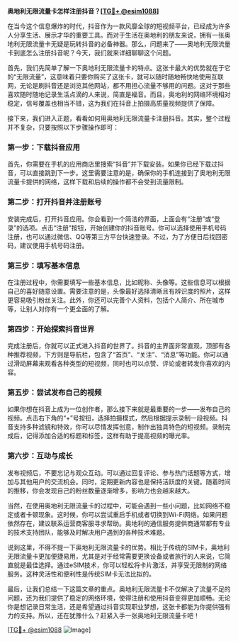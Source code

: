 **奥地利无限流量卡怎样注册抖音？[[TG💪+ @esim1088](https://t.me/s/esim1088)]**

在当今这个信息爆炸的时代，抖音作为一款风靡全球的短视频平台，已经成为许多人分享生活、展示才华的重要工具。而对于生活在奥地利的朋友来说，拥有一张奥地利无限流量卡无疑是玩转抖音的必备神器。那么，问题来了——奥地利无限流量卡到底怎么注册抖音呢？今天，我们就来详细聊聊这个问题。

首先，我们先简单了解一下奥地利无限流量卡的特点。这张卡最大的优势就在于它的“无限流量”，这意味着只要你购买了这张卡，就可以随时随地畅快地使用互联网，无论是刷抖音还是浏览其他网站，都不用担心流量不够用的问题。这对于那些喜欢随时随地记录生活点滴的人来说，简直是福音。而且，奥地利的网络环境相对稳定，信号覆盖也相当不错，这为我们在抖音上拍摄高质量视频提供了保障。

接下来，我们进入正题，看看如何用奥地利无限流量卡注册抖音。其实，整个过程并不复杂，只要按照以下步骤操作即可：

### **第一步：下载抖音应用**
首先，你需要在手机的应用商店里搜索“抖音”并下载安装。如果你已经下载过抖音，可以直接跳到下一步。这里需要注意的是，确保你的手机连接到了奥地利无限流量卡提供的网络，这样下载和后续的操作都不会受到流量限制。

### **第二步：打开抖音并注册账号**
安装完成后，打开抖音应用。你会看到一个简洁的界面，上面会有“注册”或“登录”的选项。点击“注册”按钮，开始创建你的抖音账号。你可以选择使用手机号码注册，也可以通过微信、QQ等第三方平台快速登录。不过，为了方便日后找回密码，建议使用手机号码注册。

### **第三步：填写基本信息**
在注册过程中，你需要填写一些基本信息，比如昵称、头像等。这些信息可以根据自己的喜好随意设置。需要注意的是，头像最好选择清晰且有辨识度的照片，这样更容易吸引粉丝关注。此外，你还可以完善个人资料，包括个人简介、所在城市等，让别人对你有一个更全面的了解。

### **第四步：开始探索抖音世界**
完成注册后，你就可以正式进入抖音的世界了。抖音的主界面非常直观，顶部有各种推荐视频，下方则是导航栏，包含了“首页”、“关注”、“消息”等功能。你可以通过滑动屏幕来观看各种类型的短视频，同时也可以点赞、评论或者转发你喜欢的内容。

### **第五步：尝试发布自己的视频**
如果你想在抖音上成为一位创作者，那么接下来就是最重要的一步——发布自己的视频。点击右下角的“+”号按钮，选择拍摄模式，然后根据提示录制一段视频。抖音支持多种滤镜和特效，你可以尽情发挥创意，制作出独具特色的短视频。录制完成后，记得添加合适的标题和标签，这样有助于提高视频的曝光率。

### **第六步：互动与成长**
发布视频后，不要忘记与观众互动。可以通过回复评论、参与热门话题等方式，增加与其他用户的交流机会。同时，定期更新内容也是保持活跃度的关键。随着时间的推移，你会发现自己的粉丝数量逐渐增多，影响力也会越来越大。

当然，在使用奥地利无限流量卡的过程中，可能会遇到一些小问题，比如网络不稳定或者卡顿现象。这时候，你可以尝试重启手机或者切换到Wi-Fi网络。如果问题依然存在，建议联系运营商客服寻求帮助。奥地利的通信服务提供商通常都有专业的技术支持团队，能够及时解决用户遇到的各种技术难题。

说到这里，不得不提一下奥地利无限流量卡的优势。相比于传统的SIM卡，奥地利无限流量卡更加便捷易用，尤其是对于经常需要更换设备或者旅行的人来说，它简直就是最佳选择。通过eSIM技术，你可以轻松将卡片激活，并享受无限制的网络服务。这种灵活性和便利性是传统SIM卡无法比拟的。

最后，让我们总结一下这篇文章的重点。奥地利无限流量卡不仅解决了流量不足的问题，还为我们提供了稳定的网络环境，使得注册和使用抖音变得更加顺畅。无论你是想记录日常生活，还是希望通过抖音实现职业梦想，这张卡都能为你提供强有力的支持。所以，还在犹豫什么？赶紧入手一张奥地利无限流量卡吧！

[[TG💪+ @esim1088](https://t.me/s/esim1088) ![Image](https://i.postimg.cc/4NQfJmqS/Snipaste-2025-05-13-00-14-12.png)]